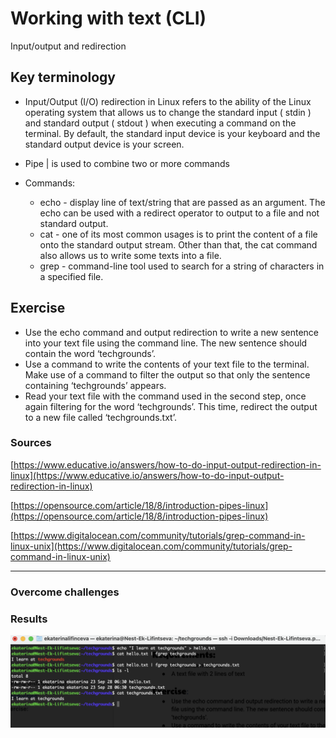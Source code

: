 # Working with text (CLI)

Input/output and redirection


## Key terminology

- Input/Output (I/O) redirection in Linux refers to the ability of the Linux operating system that allows us to change the standard input ( stdin ) and standard output ( stdout ) when executing a command on the terminal. By default, the standard input device is your keyboard and the standard output device is your screen.
- Pipe |  is used to combine two or more commands

- Commands: 
    
    - echo - display line of text/string that are passed as an argument. The echo can be used with a redirect operator to output to a file and not standard output.
    - cat - one of its most common usages is to print the content of a file onto the standard output stream. Other than that, the cat command also allows us to write some texts into a file.
    - grep - command-line tool used to search for a string of characters in a specified file. 


## Exercise
- Use the echo command and output redirection to write a new sentence into your text file using the command line. The new sentence should contain the word ‘techgrounds’.
- Use a command to write the contents of your text file to the terminal. Make use of a command to filter the output so that only the sentence containing ‘techgrounds’ appears.
- Read your text file with the command used in the second step, once again filtering for the word ‘techgrounds’. This time, redirect the output to a new file called ‘techgrounds.txt’.



### Sources

[https://www.educative.io/answers/how-to-do-input-output-redirection-in-linux](https://www.educative.io/answers/how-to-do-input-output-redirection-in-linux)

[https://opensource.com/article/18/8/introduction-pipes-linux](https://opensource.com/article/18/8/introduction-pipes-linux)

[https://www.digitalocean.com/community/tutorials/grep-command-in-linux-unix](https://www.digitalocean.com/community/tutorials/grep-command-in-linux-unix)


****

### Overcome challenges




### Results

![screenshot](/00_includes/linux_03_screenshot.png)

